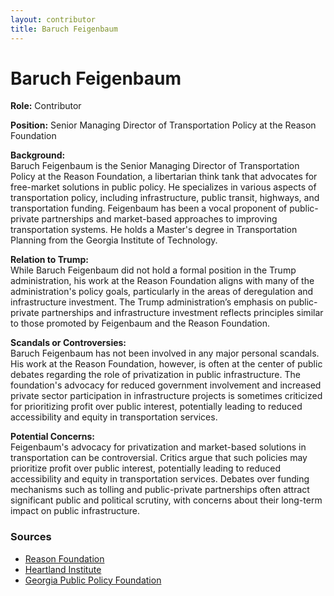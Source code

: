```yaml
---
layout: contributor
title: Baruch Feigenbaum
---
```


# Baruch Feigenbaum

**Role:** Contributor

**Position:** Senior Managing Director of Transportation Policy at the Reason Foundation

**Background:**  
Baruch Feigenbaum is the Senior Managing Director of Transportation Policy at the Reason Foundation, a libertarian think tank that advocates for free-market solutions in public policy. He specializes in various aspects of transportation policy, including infrastructure, public transit, highways, and transportation funding. Feigenbaum has been a vocal proponent of public-private partnerships and market-based approaches to improving transportation systems. He holds a Master's degree in Transportation Planning from the Georgia Institute of Technology.

**Relation to Trump:**  
While Baruch Feigenbaum did not hold a formal position in the Trump administration, his work at the Reason Foundation aligns with many of the administration's policy goals, particularly in the areas of deregulation and infrastructure investment. The Trump administration’s emphasis on public-private partnerships and infrastructure investment reflects principles similar to those promoted by Feigenbaum and the Reason Foundation.

**Scandals or Controversies:**  
Baruch Feigenbaum has not been involved in any major personal scandals. His work at the Reason Foundation, however, is often at the center of public debates regarding the role of privatization in public infrastructure. The foundation's advocacy for reduced government involvement and increased private sector participation in infrastructure projects is sometimes criticized for prioritizing profit over public interest, potentially leading to reduced accessibility and equity in transportation services.

**Potential Concerns:**  
Feigenbaum's advocacy for privatization and market-based solutions in transportation can be controversial. Critics argue that such policies may prioritize profit over public interest, potentially leading to reduced accessibility and equity in transportation services. Debates over funding mechanisms such as tolling and public-private partnerships often attract significant public and political scrutiny, with concerns about their long-term impact on public infrastructure.

### Sources
- [Reason Foundation](https://reason.org/author/baruch-feigenbaum/)
- [Heartland Institute](https://heartland.org/about-us/who-we-are/baruch-feigenbaum/)
- [Georgia Public Policy Foundation](https://www.georgiapolicy.org/search/?_search=baruch+feigenbaum)
